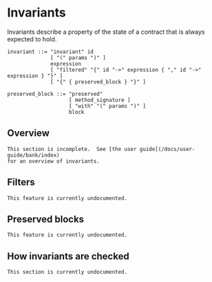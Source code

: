 Invariants
==========

Invariants describe a property of the state of a contract that is always
expected to hold.

```
invariant ::= "invariant" id
              [ "(" params ")" ]
              expression
              [ "filtered" "{" id "->" expression { "," id "->" expression } "}" ]
              [ "{" { preserved_block } "}" ]

preserved_block ::= "preserved"
                    [ method_signature ]
                    [ "with" "(" params ")" ]
                    block

```

Overview
--------

```{todo}
This section is incomplete.  See [the user guide](/docs/user-guide/bank/index)
for an overview of invariants.
```

Filters
-------

```{todo}
This feature is currently undocumented.
```

Preserved blocks
----------------

```{todo}
This feature is currently undocumented.
```

How invariants are checked
--------------------------

```{todo}
This section is currently undocumented.
```

